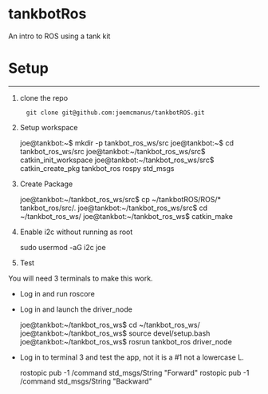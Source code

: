 # tankbotRos

An intro to ROS using a tank kit

# Setup
----

1. clone the repo

```
     git clone git@github.com:joemcmanus/tankbotROS.git
```


2. Setup workspace

     joe@tankbot:~$ mkdir -p tankbot_ros_ws/src
     joe@tankbot:~$ cd tankbot_ros_ws/src
     joe@tankbot:~/tankbot_ros_ws/src$ catkin_init_workspace 
     joe@tankbot:~/tankbot_ros_ws/src$ catkin_create_pkg tankbot_ros rospy std_msgs 

3. Create Package 

     joe@tankbot:~/tankbot_ros_ws/src$ cp ~/tankbotROS/ROS/* tankbot_ros/src/. 
     joe@tankbot:~/tankbot_ros_ws/src$ cd ~/tankbot_ros_ws/
     joe@tankbot:~/tankbot_ros_ws$ catkin_make 

4. Enable i2c without running as root

     sudo usermod -aG i2c joe

5. Test

You will need 3 terminals to make this work. 
 - Log in and run roscore 
 - Log in and launch the driver_node

     joe@tankbot:~/tankbot_ros_ws$ cd ~/tankbot_ros_ws/
     joe@tankbot:~/tankbot_ros_ws$ source devel/setup.bash 
     joe@tankbot:~/tankbot_ros_ws$ rosrun tankbot_ros driver_node 

 - Log in to terminal 3 and test the app, not it is a #1 not a lowercase L. 

     rostopic pub -1 /command std_msgs/String "Forward"
     rostopic pub -1 /command std_msgs/String "Backward"

